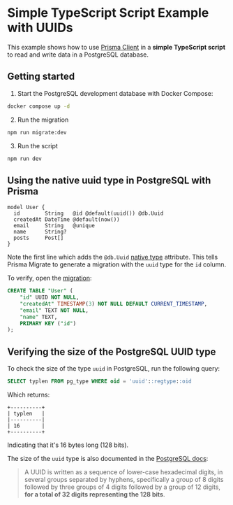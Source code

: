 # Simple TypeScript Script Example with UUIDs

This example shows how to use [Prisma Client](https://www.prisma.io/docs/reference/tools-and-interfaces/prisma-client) in a **simple TypeScript script** to read and write data in a PostgreSQL database.

## Getting started

1. Start the PostgreSQL development database with Docker Compose:

```bash
docker compose up -d
```

2. Run the migration

```bash
npm run migrate:dev
```

3. Run the script

```bash
npm run dev
```

## Using the native uuid type in PostgreSQL with Prisma

```prisma
model User {
  id        String   @id @default(uuid()) @db.Uuid
  createdAt DateTime @default(now())
  email     String   @unique
  name      String?
  posts     Post[]
}
```

Note the first line which adds the `@db.Uuid` [native type](https://www.prisma.io/docs/concepts/database-connectors/postgresql#native-type-mappings) attribute. This tells Prisma Migrate to generate a migration with the `uuid` type for the `id` column.

To verify, open the [migration](./prisma/migrations/20210506095939_/migration.sql):

```sql
CREATE TABLE "User" (
    "id" UUID NOT NULL,
    "createdAt" TIMESTAMP(3) NOT NULL DEFAULT CURRENT_TIMESTAMP,
    "email" TEXT NOT NULL,
    "name" TEXT,
    PRIMARY KEY ("id")
);
```

## Verifying the size of the PostgreSQL UUID type

To check the size of the type `uuid` in PostgreSQL, run the following query:

```sql
SELECT typlen FROM pg_type WHERE oid = 'uuid'::regtype::oid
```

Which returns:

```
+----------+
| typlen   |
|----------|
| 16       |
+----------+
```

Indicating that it's 16 bytes long (128 bits).

The size of the `uuid` type is also documented in the [PostgreSQL docs](https://www.postgresql.org/docs/current/datatype-uuid.html):

> A UUID is written as a sequence of lower-case hexadecimal digits, in several groups separated by hyphens, specifically a group of 8 digits followed by three groups of 4 digits followed by a group of 12 digits, **for a total of 32 digits representing the 128 bits**.
